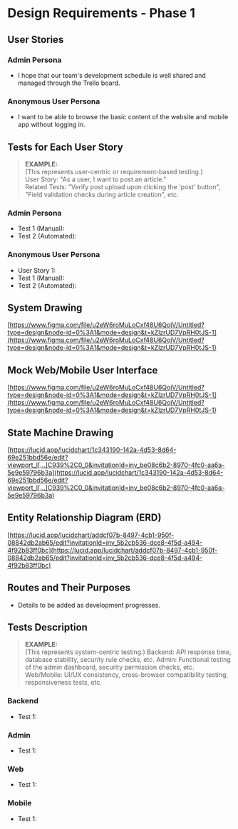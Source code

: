# Design Requirements - Phase 1

## User Stories

### Admin Persona
- I hope that our team's development schedule is well shared and managed through the Trello board.

### Anonymous User Persona
- I want to be able to browse the basic content of the website and mobile app without logging in.

## Tests for Each User Story
> **EXAMPLE:**  
> (This represents user-centric or requirement-based testing.)  
> User Story: "As a user, I want to post an article."  
> Related Tests: "Verify post upload upon clicking the 'post' button", "Field validation checks during article creation", etc.
### Admin Persona
- Test 1 (Manual): 
- Test 2 (Automated): 

### Anonymous User Persona
- User Story 1: 
- Test 1 (Manual):
- Test 2 (Automated):

## System Drawing
[https://www.figma.com/file/u2eW6roMuLoCxf48U6QojV/Untitled?type=design&node-id=0%3A1&mode=design&t=kZlzrUD7VpRH0tJS-1](https://www.figma.com/file/u2eW6roMuLoCxf48U6QojV/Untitled?type=design&node-id=0%3A1&mode=design&t=kZlzrUD7VpRH0tJS-1)

## Mock Web/Mobile User Interface
[https://www.figma.com/file/u2eW6roMuLoCxf48U6QojV/Untitled?type=design&node-id=0%3A1&mode=design&t=kZlzrUD7VpRH0tJS-1](https://www.figma.com/file/u2eW6roMuLoCxf48U6QojV/Untitled?type=design&node-id=0%3A1&mode=design&t=kZlzrUD7VpRH0tJS-1)

## State Machine Drawing
[https://lucid.app/lucidchart/1c343190-142a-4d53-8d64-69e251bbd56e/edit?viewport_l[…]C939%2C0_0&invitationId=inv_be08c6b2-8970-4fc0-aa6a-5e9e59796b3a](https://lucid.app/lucidchart/1c343190-142a-4d53-8d64-69e251bbd56e/edit?viewport_l[…]C939%2C0_0&invitationId=inv_be08c6b2-8970-4fc0-aa6a-5e9e59796b3a)

## Entity Relationship Diagram (ERD)
[https://lucid.app/lucidchart/addcf07b-8497-4cb1-950f-08842db2ab65/edit?invitationId=inv_5b2cb536-dce8-4f5d-a494-4f92b83ff0bc](https://lucid.app/lucidchart/addcf07b-8497-4cb1-950f-08842db2ab65/edit?invitationId=inv_5b2cb536-dce8-4f5d-a494-4f92b83ff0bc)

## Routes and Their Purposes
- Details to be added as development progresses.


## Tests Description
> **EXAMPLE:**  
>(This represents system-centric testing.)
>Backend: API response time, database stability, security rule checks, etc.
>Admin: Functional testing of the admin dashboard, security permission checks, etc.
>Web/Mobile: UI/UX consistency, cross-browser compatibility testing, responsiveness tests, etc.
### Backend
- Test 1: 

### Admin
- Test 1: 

### Web
- Test 1:

### Mobile
- Test 1: